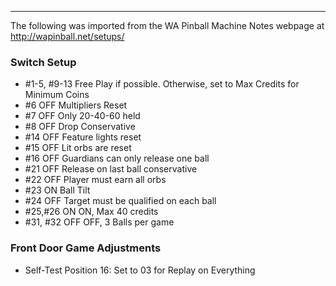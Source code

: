***
The following was imported from the WA Pinball Machine Notes webpage at http://wapinball.net/setups/
### Switch Setup
-   #1-5, #9-13 Free Play if possible. Otherwise, set to Max Credits for Minimum Coins
-   #6 OFF Multipliers Reset
-   #7 OFF Only 20-40-60 held
-   #8 OFF Drop Conservative
-   #14 OFF Feature lights reset
-   #15 OFF Lit orbs are reset
-   #16 OFF Guardians can only release one ball
-   #21 OFF Release on last ball conservative
-   #22 OFF Player must earn all orbs
-   #23 ON Ball Tilt
-   #24 OFF Target must be qualified on each ball
-   #25,#26 ON ON, Max 40 credits
-   #31, #32 OFF OFF, 3 Balls per game
### Front Door Game Adjustments
-   Self-Test Position 16: Set to 03 for Replay on Everything
